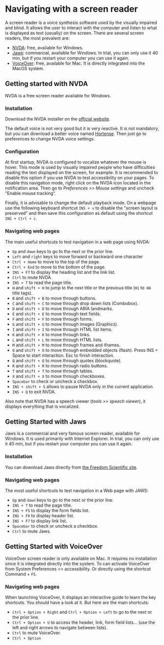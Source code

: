 # Navigating with a screen reader

<script>$(document).ready(function () {
    setBreadcrumb([
        {"label":"Test tools", "url": "./methodes-outils.html"},
        {"label":"Navigating with a screen reader"}]);
});</script>

<span data-menuitem="methodes-outils"></span>

A screen reader is a voice synthesis software used by the visually impaired and blind. It allows the user to interact with the computer and listen to what is displayed as text (usually) on the screen.
There are several screen readers, the most prevalent are:
- [NVDA](http://nvda-fr.org/): free, available for Windows.
- [Jaws](http://www.freedomscientific.com/Downloads/JAWS): commercial, available for Windows. In trial, you can only use it 40 min, but if you restart your computer you can use it again.
- [VoiceOver](http://www.apple.com/fr/accessibility/osx/voiceover/): free, available for Mac. It is directly integrated into the MacOS system.

## Getting started with NVDA

NVDA is a free screen reader available for Windows.

### Installation

Download the NVDA installer on the [official website](http://nvda-fr.org/).

The default voice is not very good but it is very reactive. It is not mandatory, but you can download a better voice named [Hortense](http://www.nvda-fr.org/voix.php). Then just go to preferences to change NVDA voice settings.

### Configuration

At first startup, NVDA is configured to vocalize whatever the mouse is hover. This mode is used by visually impaired people who have difficulties reading the text displayed on the screen, for example. It is recommended to disable this option if you use NVDA to test accessibility on your pages.
To disable this navigation mode, right click on the NVDA icon located in the notification area. Then go to *Preferences >> Mouse settings* and uncheck "Enable mouse tracking".

Finally, it is advisable to change the default playback mode. On a webpage use the following keyboard shortcut `INS + v` to disable the "screen layout is preserved" and then save this configuration as default using the shortcut `INS + Ctrl + c`.

### Navigating web pages

The main useful shortcuts to test navigation in a web page using NVDA:
- `Up` and `down` keys to go to the next or the prior line.
- `Left` and `right` keys to move forward or backward one character
- `Ctrl + Home` to move to the top of the page.
- `Ctrl + End` to move to the bottom of the page.
- `INS + F7` to display the heading list and the link list.
- `Ctrl` to mute NVDA.
- `INS + T` to read the page title.
- `H` and `shift + H` to jump to the next title or the previous title (`H1` to` H6` title tags).
- `B` and `shift + B` to move through buttons.
- `C` and `shift + C` to move through drop down lists (Combobox).
- `D` and `shift + D` to move through ARIA landmarks.
- `E` and `shift + E` to move through text fields.
- `F` and `shift + F` to move through forms.
- `G` and `shift + G` to move through images (Graphics).
- `I` and `shift + I` to move through HTML list items.
- `K` and `shift + K` to move through links.
- `L` and `shift + L` to move through HTML lists.
- `M` and `shift + M` to move through frames and iframes.
- `O` and `shift + O` to move through embedded objects (flash). Press INS + Space to start interaction. Esc to finish interaction.
- `Q` and `shift + Q` to move through quotes (blockquote).
- `R` and `shift + R` to move through radio buttons.
- `T` and `shift + T` to move through tables.
- `X` and `shift + X` to move through checkboxes.
- `Spacebar` to check or uncheck a checkbox.
- `INS + shift + S` allows to pause NVDA only in the current application.
- `INS + Q` to exit NVDA.

Also note that NVDA has a speech viewer (*tools >> speech viewer*), it displays everything that is vocalized.

## Getting Started with Jaws

Jaws is a commercial and very famous screen reader, available for Windows. It is used primarily with Internet Explorer. In trial, you can only use it 40 min, but if you restart your computer you can use it again.

### Installation

You can download Jaws directly from [the Freedom Scientific site](http://www.freedomscientific.com/Downloads/JAWS).

### Navigating web pages

The most useful shortcuts to test navigation in a Web page with JAWS:
- `Up` and `down` keys to go to the next or the prior line.
- `INS + T` to read the page title.
- `INS + F5` to display the form fields list.
- `INS + F6` to display header list.
- `INS + F7` to display link list.
- `Spacebar` to check or uncheck a checkbox.
- `Ctrl` to mute Jaws.

## Getting Started with VoiceOver

VoiceOver screen reader is only available on Mac. It requires no installation since it is integrated directly into the system.
To can activate VoiceOver from System Preferences >> accessibility. Or directly using the shortcut Command + `F5`.

### Navigating web pages

When launching VoiceOver, it displays an interactive guide to learn the key shortcuts. You should have a look at it.
But here are the main shortcuts:
- `Ctrl + Option + Right` and `Ctrl + Option + Left` to go to the next or the prior line.
- `Ctrl + Option + U` to access the header, link, form field lists... (use the left and right arrows to navigate between lists).
- `Ctrl` to mute VoiceOver.
- `Ctrl + Option`
<!--  This file is part of a11y-guidelines | Our vision of mobile & web accessibility guidelines and best practices, with valid/invalid examples.
 Copyright (C) 2016  Orange SA
 See the Creative Commons Legal Code Attribution-ShareAlike 3.0 Unported License for more details (LICENSE file). -->